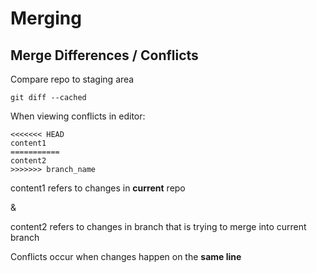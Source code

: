 # Merging

## Merge Differences / Conflicts

Compare repo to staging area

	git diff --cached
	

When viewing conflicts in editor:

	<<<<<<< HEAD
	content1
	===========
	content2
	>>>>>>> branch_name
	
content1 refers to changes in **current** repo

&

content2 refers to changes in branch that is trying to merge into current branch

Conflicts occur when changes happen on the **same line**

